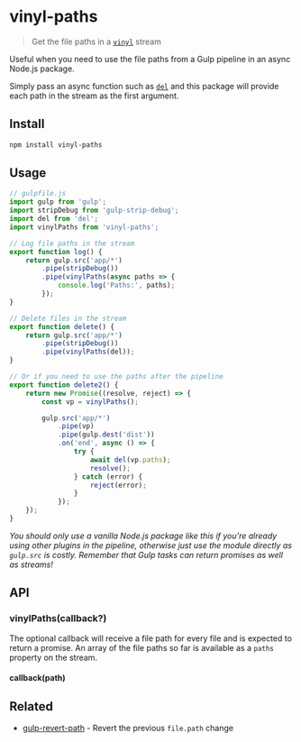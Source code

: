 # vinyl-paths

> Get the file paths in a [`vinyl`](https://github.com/gulpjs/vinyl) stream

Useful when you need to use the file paths from a Gulp pipeline in an async Node.js package.

Simply pass an async function such as [`del`](https://github.com/sindresorhus/del) and this package will provide each path in the stream as the first argument.

## Install

```sh
npm install vinyl-paths
```

## Usage

```js
// gulpfile.js
import gulp from 'gulp';
import stripDebug from 'gulp-strip-debug';
import del from 'del';
import vinylPaths from 'vinyl-paths';

// Log file paths in the stream
export function log() {
	return gulp.src('app/*')
		.pipe(stripDebug())
		.pipe(vinylPaths(async paths => {
			console.log('Paths:', paths);
		});
}

// Delete files in the stream
export function delete() {
	return gulp.src('app/*')
		.pipe(stripDebug())
		.pipe(vinylPaths(del));
}

// Or if you need to use the paths after the pipeline
export function delete2() {
	return new Promise((resolve, reject) => {
		const vp = vinylPaths();

		gulp.src('app/*')
			.pipe(vp)
			.pipe(gulp.dest('dist'))
			.on('end', async () => {
				try {
					await del(vp.paths);
					resolve();
				} catch (error) {
					reject(error);
				}
			});
	});
}
```

*You should only use a vanilla Node.js package like this if you're already using other plugins in the pipeline, otherwise just use the module directly as `gulp.src` is costly. Remember that Gulp tasks can return promises as well as streams!*

## API

### vinylPaths(callback?)

The optional callback will receive a file path for every file and is expected to return a promise. An array of the file paths so far is available as a `paths` property on the stream.

#### callback(path)

## Related

- [gulp-revert-path](https://github.com/sindresorhus/gulp-revert-path) - Revert the previous `file.path` change
